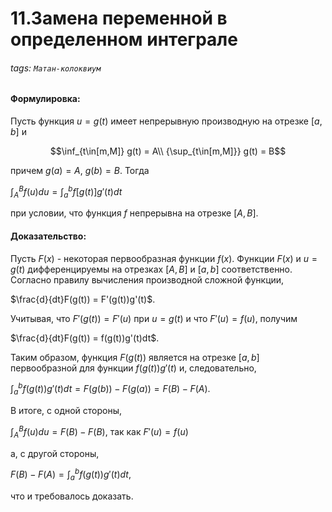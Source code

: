 # 11.Замена переменной в определенном интеграле

###### tags: `Матан-колоквиум` 
#### Формулировка:

Пусть функция $u=g(t)$ имеет непрерывную производную на отрезке $[a,b]$ и 

$$\inf_{t\in[m,M]}   g(t) = A\\
{\sup_{t\in[m,M]}}   g(t) = B$$

причем $g(a) = A$, $g(b) = B$. Тогда

$\int_A^B{f(u)du} = \int_a^b{f[g(t)]g'(t)dt}$

при условии, что функция $f$ непрерывна на отрезке $[A,B]$.

#### Доказательство:

Пусть $F(x)$ - некоторая первообразная функции $f(x)$. Функции $F(x)$ и $u=g(t)$ дифференцируемы на отрезках $[A,B]$ и $[a,b]$ соответственно. Согласно правилу вычисления производной сложной функции,

$\frac{d}{dt}F(g(t)) = F'(g(t))g'(t)$.

Учитывая, что $F'(g(t)) = F'(u)$ при $u = g(t)$ и что $F'(u) = f(u)$, получим

$\frac{d}{dt}F(g(t)) = f(g(t))g'(t)dt$.

Таким образом, функция $F(g(t))$ является на отрезке
$[a, b]$ первообразной для функции $f(g(t))g'(t)$ и, следовательно,

$\int_a^b{f(g(t))g'(t)dt} = F(g(b)) - F(g(a))=F(B)-F(A).$

В итоге, с одной стороны,

$\int_A^B{f(u)du}=F(B)-F(B)$, так как $F'(u) = f(u)$

а, с другой стороны,

$F(B)-F(A) =\int_a^b{f(g(t))g'(t)dt},$

что и требовалось доказать.
